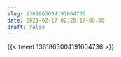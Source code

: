```yaml
---
slug: 1361863004191604736
date: 2021-02-17 02:20:17+00:00
draft: false
---
```


{{< tweet 1361863004191604736 >}}
